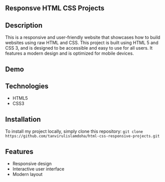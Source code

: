 ## Responsve HTML CSS Projects

## Description

This is a responsive and user-friendly website that showcases how to build websites using raw HTML and CSS. 
This project is built using HTML 5 and CSS 3, and is designed to be accessible and easy to use for all users. It features a modern design and is optimized for mobile devices.


## Demo


## Technologies
- HTML5
- CSS3

## Installation

To install my project locally, simply clone this repository: `git clone https://github.com/tanvirulislamdoha/html-css-responsive-projects.git`


## Features

- Responsive design
- Interactive user interface
- Modern layout
